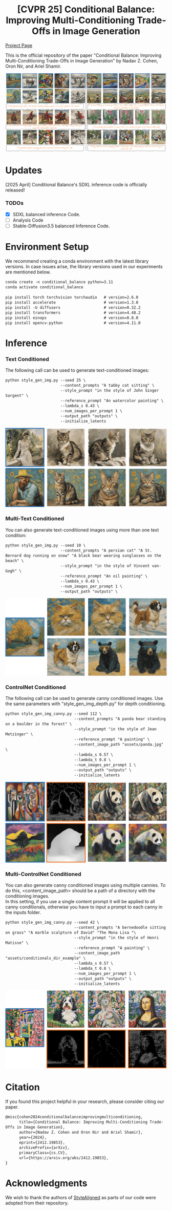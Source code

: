 <h1 align="center">
  [CVPR 25] Conditional Balance:  <br>
  Improving Multi-Conditioning Trade-Offs in Image Generation <br>
</h1>

[Project Page](https://nadavc220.github.io/conditional-balance.github.io/)


This is the official repository of the paper "Conditional Balance: Improving Multi-Conditioning Trade-Offs in Image Generation" by Nadav Z. Cohen, Oron Nir, and Ariel Shamir.

![teaser](assets/results_text.png)


# Updates
[2025 April] Conditional Balance's SDXL inference code is officially released!

### TODOs
- [x] SDXL balanced inference Code.
- [ ] Analysis Code
- [ ] Stable-Diffusion3.5 balanced Inference Code.

# Environment Setup
We recommend creating a conda environment with the latest library versions. In case issues arise, the library versions used in our experiments are mentioned below.
```
conda create -n conditional_balance python=3.11
conda activate conditional_balance

pip install torch torchvision torchaudio   # version=2.6.0
pip install accelerate                     # version=1.3.0
pip install -U diffusers                   # version=0.32.2
pip install transformers                   # version=4.48.2
pip install einops                         # version=0.8.0
pip install opencv-python                  # version=4.11.0
```

# Inference

### Text Conditioned
The following call can be used to generate text-conditioned images:
```
python style_gen_img.py --seed 25 \
                        --content_prompts "A tabby cat sitting" \
                        --style_prompt "in the style of John Singer Sargent" \
                        --reference_prompt "An watercolor painting" \
                        --lambda_s 0.43 \
                        --num_images_per_prompt 1 \
                        --output_path "outputs" \
                        --initialize_latents
```
![text_only](assets/text_only.png)

### Multi-Text Conditioned
You can also generate text-conditioned images using more than one text condition:
```
python style_gen_img.py --seed 10 \
                        --content_prompts "A persian cat" "A St. Bernard dog running on snow" "A black bear wearing sunglasses on the beach" \
                        --style_prompt "in the style of Vincent van-Gogh" \
                        --reference_prompt "An oil painting" \
                        --lambda_s 0.43 \
                        --num_images_per_prompt 1 \
                        --output_path "outputs" \
```
![multi_text](assets/multi_txt.png)

### ControlNet Conditioned
The following call can be used to generate canny conditioned images. Use the same parameters with "style_gen_img_depth.py" for depth conditioning.
```
python style_gen_img_canny.py --seed 112 \
                              --content_prompts "A panda bear standing on a boulder in the forest" \
                              --style_prompt "in the style of Jean Metzinger" \
                              --reference_prompt "A painting" \
                              --content_image_path "assets/panda.jpg" \
                              --lambda_s 0.57 \
                              --lambda_t 0.8 \
                              --num_images_per_prompt 1 \
                              --output_path "outputs" \
                              --initialize_latents
```
![multi_text](assets/canny_text.png)
### Multi-ControlNet Conditioned
You can also generate canny conditioned images using multiple cannies. To do this, <content_image_path> should be a path of a directory with the conditioning images. <br>
In this setting, if you use a single content prompt it will be applied to all canny conditionals, otherwise you have to input a prompt to each canny in the inputs folder.
```
python style_gen_img_canny.py --seed 42 \
                              --content_prompts "A bernedoodle sitting on grass" "A marble scalpture of David" "The Mona Lisa "\
                              --style_prompt "in the style of Henri Matisse" \
                              --reference_prompt "A painting" \
                              --content_image_path "assets/conditionals_dir_example" \
                              --lambda_s 0.57 \
                              --lambda_t 0.8 \
                              --num_images_per_prompt 1 \
                              --output_path "outputs" \
                              --initialize_latents
```
![multi_text](assets/multi_canny.png)



# Citation
If you found this project helpful in your research, please consider citing our paper.
```
@misc{cohen2024conditionalbalanceimprovingmulticonditioning,
      title={Conditional Balance: Improving Multi-Conditioning Trade-Offs in Image Generation}, 
      author={Nadav Z. Cohen and Oron Nir and Ariel Shamir},
      year={2024},
      eprint={2412.19853},
      archivePrefix={arXiv},
      primaryClass={cs.CV},
      url={https://arxiv.org/abs/2412.19853}, 
}
```

# Acknowledgments
We wish to thank the authors of [StyleAligned](https://github.com/google/style-aligned) as parts of our code were adopted from their repository.
